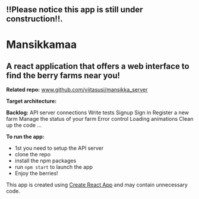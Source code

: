 ## !!Please notice this app is still under construction!!. 

# Mansikkamaa

## A react application that offers a web interface to find the berry farms near you!

**Related repo:** 
www.github.com/viitasusi/mansikka_server
 

**Target architecture:**

**Backlog:**
API server connections
Write tests
Signup
Sign in
Register a new farm
Manage the status of your farm
Error control
Loading animations
Clean up the code
…

**To run the app:**
* 1st you need to setup the API server
* clone the repo
* install the npm packages
* run `npm start` to launch the app
* Enjoy the berries!

This app is created using [Create React App](https://github.com/facebookincubator/create-react-app) and may contain unnecessary code.
